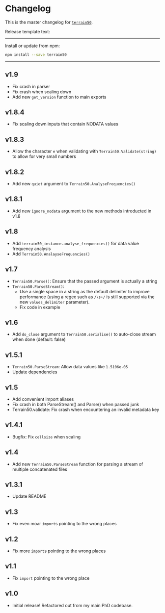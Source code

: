 # Changelog
This is the master changelog for [`terrain50`](https://npmjs.org/packages/terrain50).

Release template text:

-----

Install or update from npm:

```bash
npm install --save terrain50
```

-----


## v1.9
 - Fix crash in parser
 - Fix crash when scaling down
 - Add new `get_version` function to main exports


## v1.8.4
 - Fix scaling down inputs that contain NODATA values


## v1.8.3
 - Allow the character `e` when validating with `Terrain50.Validate(string)` to allow for very small numbers


## v1.8.2
 - Add new `quiet` argument to `Terrain50.AnalyseFrequencies()`


## v1.8.1
 - Add new `ignore_nodata` argument to the new methods introducted in v1.8

## v1.8
 - Add `terrain50_instance.analyse_frequencies()` for data value frequency analysis
 - Add `Terrain50.AnalayseFrequencies()`


## v1.7
 - `Terrain50.Parse()`: Ensure that the passed argument is actually a string
 - `Terrain50.ParseStream()`:
     - Use a single space in a string as the default delimiter to improve performance (using a regex such as `/\s+/` is still supported via the new `values_delimiter` parameter).
     - Fix code in example

## v1.6
 - Add `do_close` argument to `Terrain50.serialise()` to auto-close stream when done (default: false)


## v1.5.1
 - `Terrain50.ParseStream`: Allow data values like `1.5106e-05`
 - Update dependencies


## v1.5
 - Add convenient import aliases
 - Fix crash in both ParseStream() and Parse() when passed junk
 - Terrain50.validate: Fix crash when encountering an invalid metadata key


## v1.4.1
 - Bugfix: Fix `cellsize` when scaling


## v1.4
 - Add new `Terrain50.ParseStream` function for parsing a stream of multiple concatenated files


## v1.3.1
 - Update README


## v1.3
 - Fix even moar `import`s pointing to the wrong places


## v1.2
 - Fix more `import`s pointing to the wrong places


## v1.1
 - Fix `import` pointing to the wrong place


## v1.0
 - Initial release! Refactored out from my main PhD codebase.
